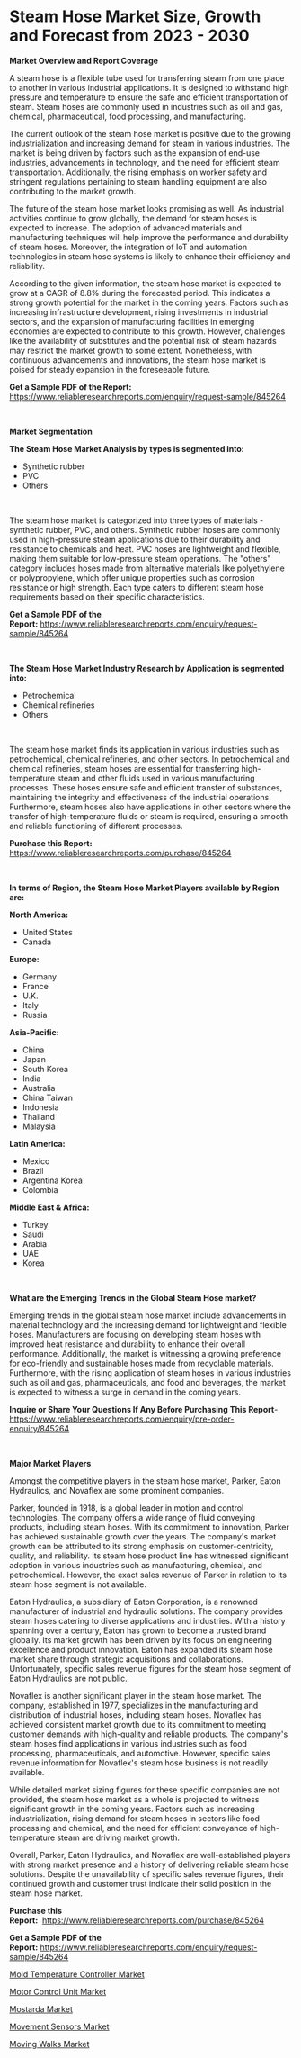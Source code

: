 <p><h1>Steam Hose Market Size, Growth and Forecast from 2023 - 2030</h1></p><p><strong>Market Overview and Report Coverage</strong></p>
<p><p>A steam hose is a flexible tube used for transferring steam from one place to another in various industrial applications. It is designed to withstand high pressure and temperature to ensure the safe and efficient transportation of steam. Steam hoses are commonly used in industries such as oil and gas, chemical, pharmaceutical, food processing, and manufacturing.</p><p>The current outlook of the steam hose market is positive due to the growing industrialization and increasing demand for steam in various industries. The market is being driven by factors such as the expansion of end-use industries, advancements in technology, and the need for efficient steam transportation. Additionally, the rising emphasis on worker safety and stringent regulations pertaining to steam handling equipment are also contributing to the market growth.</p><p>The future of the steam hose market looks promising as well. As industrial activities continue to grow globally, the demand for steam hoses is expected to increase. The adoption of advanced materials and manufacturing techniques will help improve the performance and durability of steam hoses. Moreover, the integration of IoT and automation technologies in steam hose systems is likely to enhance their efficiency and reliability.</p><p>According to the given information, the steam hose market is expected to grow at a CAGR of 8.8% during the forecasted period. This indicates a strong growth potential for the market in the coming years. Factors such as increasing infrastructure development, rising investments in industrial sectors, and the expansion of manufacturing facilities in emerging economies are expected to contribute to this growth. However, challenges like the availability of substitutes and the potential risk of steam hazards may restrict the market growth to some extent. Nonetheless, with continuous advancements and innovations, the steam hose market is poised for steady expansion in the foreseeable future.</p></p>
<p><strong>Get a Sample PDF of the Report:</strong> <a href="https://www.reliableresearchreports.com/enquiry/request-sample/845264">https://www.reliableresearchreports.com/enquiry/request-sample/845264</a></p>
<p>&nbsp;</p>
<p><strong>Market Segmentation</strong></p>
<p><strong>The Steam Hose Market Analysis by types is segmented into:</strong></p>
<p><ul><li>Synthetic rubber</li><li>PVC</li><li>Others</li></ul></p>
<p>&nbsp;</p>
<p><p>The steam hose market is categorized into three types of materials - synthetic rubber, PVC, and others. Synthetic rubber hoses are commonly used in high-pressure steam applications due to their durability and resistance to chemicals and heat. PVC hoses are lightweight and flexible, making them suitable for low-pressure steam operations. The "others" category includes hoses made from alternative materials like polyethylene or polypropylene, which offer unique properties such as corrosion resistance or high strength. Each type caters to different steam hose requirements based on their specific characteristics.</p></p>
<p><strong>Get a Sample PDF of the Report:</strong>&nbsp;<a href="https://www.reliableresearchreports.com/enquiry/request-sample/845264">https://www.reliableresearchreports.com/enquiry/request-sample/845264</a></p>
<p>&nbsp;</p>
<p><strong>The Steam Hose Market Industry Research by Application is segmented into:</strong></p>
<p><ul><li>Petrochemical</li><li>Chemical refineries</li><li>Others</li></ul></p>
<p>&nbsp;</p>
<p><p>The steam hose market finds its application in various industries such as petrochemical, chemical refineries, and other sectors. In petrochemical and chemical refineries, steam hoses are essential for transferring high-temperature steam and other fluids used in various manufacturing processes. These hoses ensure safe and efficient transfer of substances, maintaining the integrity and effectiveness of the industrial operations. Furthermore, steam hoses also have applications in other sectors where the transfer of high-temperature fluids or steam is required, ensuring a smooth and reliable functioning of different processes.</p></p>
<p><strong>Purchase this Report:</strong>&nbsp; <a href="https://www.reliableresearchreports.com/purchase/845264">https://www.reliableresearchreports.com/purchase/845264</a></p>
<p>&nbsp;</p>
<p><strong>In terms of Region, the Steam Hose Market Players available by Region are:</strong></p>
<p>
    <p> <strong> North America: </strong>
        <ul>
            <li>United States</li>
            <li>Canada</li>
        </ul>
        </p> 
    <p> <strong> Europe: </strong>
        <ul>
            <li>Germany</li>
            <li>France</li>
            <li>U.K.</li>
            <li>Italy</li>
            <li>Russia</li>
        </ul>
        </p> 
    <p> <strong> Asia-Pacific: </strong>
        <ul>
            <li>China</li>
            <li>Japan</li>
            <li>South Korea</li>
            <li>India</li>
            <li>Australia</li>
            <li>China Taiwan</li>
            <li>Indonesia</li>
            <li>Thailand</li>
            <li>Malaysia</li>
        </ul>
        </p> 
    <p> <strong> Latin America: </strong>
        <ul>
            <li>Mexico</li>
            <li>Brazil</li>
            <li>Argentina Korea</li>
            <li>Colombia</li>
        </ul>
        </p> 
    <p> <strong> Middle East & Africa: </strong>
        <ul>
            <li>Turkey</li>
            <li>Saudi</li>
            <li>Arabia</li>
            <li>UAE</li>
            <li>Korea</li>
        </ul>
    </p>
    </p>
<p>&nbsp;</p>
<p><strong>What are the Emerging Trends in the Global Steam Hose market?</strong></p>
<p><p>Emerging trends in the global steam hose market include advancements in material technology and the increasing demand for lightweight and flexible hoses. Manufacturers are focusing on developing steam hoses with improved heat resistance and durability to enhance their overall performance. Additionally, the market is witnessing a growing preference for eco-friendly and sustainable hoses made from recyclable materials. Furthermore, with the rising application of steam hoses in various industries such as oil and gas, pharmaceuticals, and food and beverages, the market is expected to witness a surge in demand in the coming years.</p></p>
<p><strong>Inquire or Share Your Questions If Any Before Purchasing This Report</strong>- <a href="https://www.reliableresearchreports.com/enquiry/pre-order-enquiry/845264">https://www.reliableresearchreports.com/enquiry/pre-order-enquiry/845264</a></p>
<p>&nbsp;</p>
<p><strong>Major Market Players</strong></p>
<p><p>Amongst the competitive players in the steam hose market, Parker, Eaton Hydraulics, and Novaflex are some prominent companies.</p><p>Parker, founded in 1918, is a global leader in motion and control technologies. The company offers a wide range of fluid conveying products, including steam hoses. With its commitment to innovation, Parker has achieved sustainable growth over the years. The company's market growth can be attributed to its strong emphasis on customer-centricity, quality, and reliability. Its steam hose product line has witnessed significant adoption in various industries such as manufacturing, chemical, and petrochemical. However, the exact sales revenue of Parker in relation to its steam hose segment is not available.</p><p>Eaton Hydraulics, a subsidiary of Eaton Corporation, is a renowned manufacturer of industrial and hydraulic solutions. The company provides steam hoses catering to diverse applications and industries. With a history spanning over a century, Eaton has grown to become a trusted brand globally. Its market growth has been driven by its focus on engineering excellence and product innovation. Eaton has expanded its steam hose market share through strategic acquisitions and collaborations. Unfortunately, specific sales revenue figures for the steam hose segment of Eaton Hydraulics are not public.</p><p>Novaflex is another significant player in the steam hose market. The company, established in 1977, specializes in the manufacturing and distribution of industrial hoses, including steam hoses. Novaflex has achieved consistent market growth due to its commitment to meeting customer demands with high-quality and reliable products. The company's steam hoses find applications in various industries such as food processing, pharmaceuticals, and automotive. However, specific sales revenue information for Novaflex's steam hose business is not readily available.</p><p>While detailed market sizing figures for these specific companies are not provided, the steam hose market as a whole is projected to witness significant growth in the coming years. Factors such as increasing industrialization, rising demand for steam hoses in sectors like food processing and chemical, and the need for efficient conveyance of high-temperature steam are driving market growth.</p><p>Overall, Parker, Eaton Hydraulics, and Novaflex are well-established players with strong market presence and a history of delivering reliable steam hose solutions. Despite the unavailability of specific sales revenue figures, their continued growth and customer trust indicate their solid position in the steam hose market.</p></p>
<p><strong>Purchase this Report:</strong>&nbsp;&nbsp;<a href="https://www.reliableresearchreports.com/purchase/845264">https://www.reliableresearchreports.com/purchase/845264</a></p>
<p></p>
<p><strong>Get a Sample PDF of the Report:</strong>&nbsp;<a href="https://www.reliableresearchreports.com/enquiry/request-sample/845264">https://www.reliableresearchreports.com/enquiry/request-sample/845264</a></p>
<p><p><a href="https://medium.com/@laurenbrown1918/mold-temperature-controller-market-focuses-on-market-share-size-and-projected-forecast-till-2030-952d946fda76">Mold Temperature Controller Market</a></p><p><a href="https://medium.com/@christinascott1938/motor-control-unit-market-size-market-outlook-and-market-forecast-2023-to-2030-5223184a81f7">Motor Control Unit Market</a></p><p><a href="https://medium.com/@carolclarkson766/mostarda-market-size-and-market-trends-complete-industry-overview-2023-to-2030-8cc4ba1f65c6">Mostarda Market</a></p><p><a href="https://medium.com/@hugthess010/analyzing-movement-sensors-market-global-industry-perspective-and-forecast-2023-to-2030-1d81d70644ce">Movement Sensors Market</a></p><p><a href="https://medium.com/@deniseharvey70/moving-walks-market-furnishes-information-on-market-share-market-trends-and-market-growth-7033d19f5374">Moving Walks Market</a></p></p>